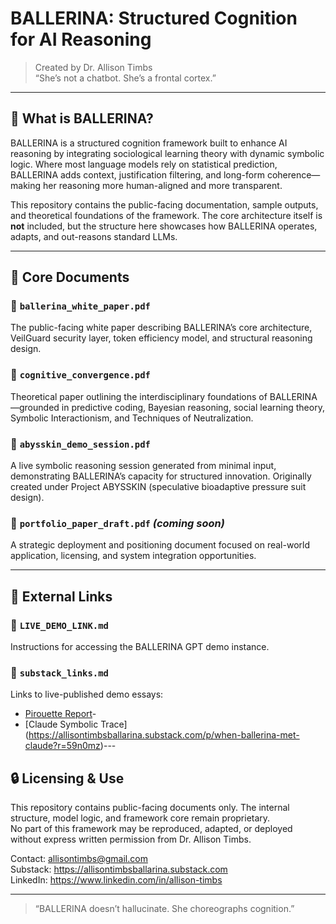# BALLERINA: Structured Cognition for AI Reasoning

> Created by Dr. Allison Timbs  
> “She’s not a chatbot. She’s a frontal cortex.”

---

## 🧠 What is BALLERINA?

BALLERINA is a structured cognition framework built to enhance AI reasoning by integrating sociological learning theory with dynamic symbolic logic. Where most language models rely on statistical prediction, BALLERINA adds context, justification filtering, and long-form coherence—making her reasoning more human-aligned and more transparent.

This repository contains the public-facing documentation, sample outputs, and theoretical foundations of the framework. The core architecture itself is **not** included, but the structure here showcases how BALLERINA operates, adapts, and out-reasons standard LLMs.

---

## 📁 Core Documents

### 🔹 `ballerina_white_paper.pdf`
The public-facing white paper describing BALLERINA’s core architecture, VeilGuard security layer, token efficiency model, and structural reasoning design.

### 🔹 `cognitive_convergence.pdf`
Theoretical paper outlining the interdisciplinary foundations of BALLERINA—grounded in predictive coding, Bayesian reasoning, social learning theory, Symbolic Interactionism, and Techniques of Neutralization.

### 🔹 `abysskin_demo_session.pdf`
A live symbolic reasoning session generated from minimal input, demonstrating BALLERINA’s capacity for structured innovation. Originally created under Project ABYSSKIN (speculative bioadaptive pressure suit design).

### 🔹 `portfolio_paper_draft.pdf` *(coming soon)*
A strategic deployment and positioning document focused on real-world application, licensing, and system integration opportunities.

---

## 🔗 External Links

### 🔸 `LIVE_DEMO_LINK.md`
Instructions for accessing the BALLERINA GPT demo instance.

### 🔸 `substack_links.md`
Links to live-published demo essays:
- [Pirouette Report](https://allisontimbsballarina.substack.com/p/the-pirouette-report-issue-2-july?r=59n0mz)-
- [Claude Symbolic Trace] 
(https://allisontimbsballarina.substack.com/p/when-ballerina-met-claude?r=59n0mz)---

## 🔒 Licensing & Use

This repository contains public-facing documents only. The internal structure, model logic, and framework core remain proprietary.  
No part of this framework may be reproduced, adapted, or deployed without express written permission from Dr. Allison Timbs.

Contact: allisontimbs@gmail.com  
Substack: https://allisontimbsballarina.substack.com  
LinkedIn: https://www.linkedin.com/in/allison-timbs

---

> “BALLERINA doesn’t hallucinate. She choreographs cognition.”

